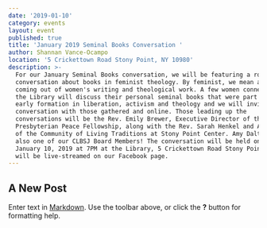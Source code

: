 ```yaml
---
date: '2019-01-10'
category: events
layout: event
published: true
title: 'January 2019 Seminal Books Conversation '
author: Shannan Vance-Ocampo
location: '5 Crickettown Road Stony Point, NY 10980'
description: >-
  For our January Seminal Books conversation, we will be featuring a roundtable
  conversation about books in feminist theology. By feminist, we mean all books
  coming out of women's writing and theological work. A few women connected with
  the Library will discuss their personal seminal books that were part of their
  early formation in liberation, activism and theology and we will invite
  conversation with those gathered and online. Those leading up the
  conversations will be the Rev. Emily Brewer, Executive Director of the
  Presbyterian Peace Fellowship, along with the Rev. Sarah Henkel and Amy Dalton
  of the Community of Living Traditions at Stony Point Center. Amy Dalton is
  also one of our CLBSJ Board Members! The conversation will be held on Thursday
  January 10, 2019 at 7PM at the Library, 5 Crickettown Road Stony Point, NY and
  will be live-streamed on our Facebook page.
---
```

## A New Post

Enter text in [Markdown](http://daringfireball.net/projects/markdown/). Use the toolbar above, or click the **?** button for formatting help.

